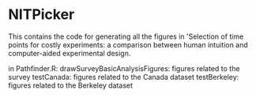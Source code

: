 # NITPicker
This contains the code for generating all the figures in 'Selection of time points for costly experiments: a comparison between human intuition and computer-aided experimental design.

in Pathfinder.R:
drawSurveyBasicAnalysisFigures: figures related to the survey
testCanada: figures related to the Canada dataset
testBerkeley: figures related to the Berkeley dataset